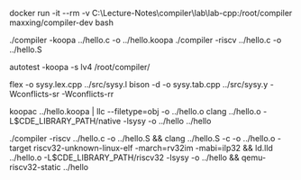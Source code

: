 
docker run -it --rm -v C:\Lecture-Notes\compiler\lab\lab-cpp:/root/compiler maxxing/compiler-dev bash

./compiler -koopa ../hello.c -o ../hello.koopa
./compiler -riscv ../hello.c -o ../hello.S

autotest -koopa -s lv4 /root/compiler/

flex -o sysy.lex.cpp ../src/sysy.l
bison -d -o sysy.tab.cpp ../src/sysy.y -Wconflicts-sr -Wconflicts-rr

koopac ../hello.koopa | llc --filetype=obj -o ../hello.o
clang ../hello.o -L$CDE_LIBRARY_PATH/native -lsysy -o ../hello
../hello


./compiler -riscv ../hello.c -o ../hello.S && clang ../hello.S -c -o ../hello.o -target riscv32-unknown-linux-elf -march=rv32im -mabi=ilp32 && ld.lld ../hello.o -L$CDE_LIBRARY_PATH/riscv32 -lsysy -o ../hello && qemu-riscv32-static ../hello